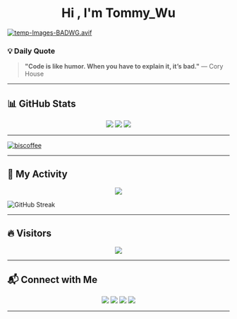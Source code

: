 <h1 align="center">Hi , I'm Tommy_Wu </h1>

[![temp-Images-BADWG.avif](https://i.postimg.cc/x1vbB5wJ/temp-Images-BADWG.avif)](https://postimg.cc/0zNQwY2P)

### **💡 Daily Quote**  
> **"Code is like humor. When you have to explain it, it’s bad."** — Cory House  

---

## 📊 GitHub Stats  
<div align="center">
  <img src="https://github-readme-stats.vercel.app/api?username=Biscoffee&show_icons=true&theme=tokyonight" />
  <img src="https://github-readme-stats.vercel.app/api/top-langs/?username=Biscoffee&layout=compact&theme=tokyonight" />
  <img src="https://github-immortality.vercel.app/api?username=Biscoffee" />
</div>  

---

<p align="left"> <a href="https://github.com/ryo-ma/github-profile-trophy"><img src="https://github-profile-trophy.vercel.app/?username=biscoffee" alt="biscoffee" /></a> </p>


---

## 🌱 My Activity  
<div align="center">
  <img src="https://github-readme-activity-graph.vercel.app/graph?username=Biscoffee&theme=xcode&hide_border=true" />
</div>  

![GitHub Streak](https://github-readme-streak-stats.herokuapp.com/?user=Biscoffee&theme=radical)  

---

## 🔥 Visitors  
<div align="center">
  <img src="https://komarev.com/ghpvc/?username=Biscoffee&color=blue" />
</div>  

---

## 📬 Connect with Me  
<div align="center">
  <a href="https://github.com/Biscoffee"><img src="https://img.shields.io/badge/-GitHub-181717?style=flat-square&logo=github"></a>
  <a href="https://leetcode.cn/u/wu-tong-1ms/"><img src="https://img.shields.io/badge/-LeetCode-FFA116?style=flat-square&logo=leetcode"></a>
  <a href="https://blog.csdn.net/2402_86720949?spm=1000.2115.3001.5343"><img src="https://img.shields.io/badge/-CSDN-DC382D?style=flat-square&logo=csdn"></a>
  <a href="mailto:17813123671@163.com"><img src="https://img.shields.io/badge/-Email-D14836?style=flat-square&logo=gmail&logoColor=white"></a>
</div>  

---
